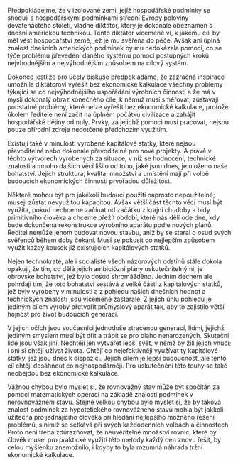 Předpokládejme, že v izolované zemi, jejíž hospodářské podmínky se shodují s hospodářskými podmínkami střední Evropy poloviny devatenáctého století, vládne diktátor, který je dokonale obeznámen s dnešní americkou technikou. Tento diktátor víceméně ví, k jakému cíli by měl vést hospodářství země, jež je mu svěřena do péče. Avšak ani úplná znalost dnešních amerických podmínek by mu nedokázala pomoci, co se týče problému převedení daného systému pomocí postupných kroků nejvhodnějším a nejvýhodnějším způsobem na cílový systém.

Dokonce jestliže pro účely diskuse předpokládáme, že zázračná inspirace umožnila diktátorovi vyřešit bez ekonomické kalkulace všechny problémy týkající se co nejvýhodnějšího uspořádání výrobních činností a že má v mysli dokonalý obraz konečného cíle, k němuž musí směřovat, zůstávají podstatné problémy, které nelze vyřešit bez ekonomické kalkulace, protože úkolem ředitele není začít na úplném počátku civilizace a zahájit hospodářské dějiny od nuly. Prvky, za jejichž pomoci musí pracovat, nejsou pouze přírodní zdroje nedotčené předchozím využitím.

Existují také v minulosti vyrobené kapitálové statky, které nejsou převoditelné nebo dokonale převoditelné pro nové projekty. A právě v těchto výtvorech vyrobených za situace, v níž se hodnocení, technické znalosti a mnoho dalších věcí lišilo od toho, jaké jsou dnes, je uloženo naše bohatství. Jejich struktura, kvalita, množství a umístění mají při volbě budoucích ekonomických činností prvořadou důležitost.

Některé mohou být pro jakékoli budoucí použití naprosto nepoužitelné; musejí zůstat nevyužitou kapacitou. Avšak větší část těchto věcí musí být využita, pokud nechceme začínat od začátku z krajní chudoby a bídy primitivního člověka a chceme přežít období, které nás dělí ode dne, kdy bude dokončena rekonstrukce výrobního aparátu podle nových plánů. Ředitel nemůže jenom budovat novou stavbu, aniž by se staral o osud svých svěřenců během doby čekání. Musí se pokusit co nejlepším způsobem využít každý kousek již existujících kapitálových statků.

Nejen technokraté, ale i socialisté všech názorových odstínů stále dokola opakují, že tím, co dělá jejich ambiciózní plány uskutečnitelnými, je obrovské bohatství, jež bylo dosud shromážděno. Jedním dechem ale pohrdají tím, že toto bohatství sestává z velké části z kapitálových statků, jež byly vyrobeny v minulosti a z pohledu našich dnešních hodnot a technických znalostí jsou víceméně zastaralé. Z jejich úhlu pohledu je jediným cílem výroby přetvořit průmyslový aparát tak, aby to zajistilo větší hojnost pro život budoucích generací.

V jejich očích jsou současníci jednoduše ztracenou generací, lidmi, jejichž jediným smyslem musí být dřít a trápit se pro blaho nenarozených. Skuteční lidé jsou však jiní. Nechtějí jen vytvářet lepší svět, v němž by žili jejich vnuci; i oni si chtějí užívat života. Chtějí co nejefektivněji využívat ty kapitálové statky, jež jsou dnes k dispozici. Jejich cílem je lepší budoucnost, ale tento cíl chtějí dosáhnout co nejhospodárněji. Pro uskutečnění této touhy se také neobejdou bez ekonomické kalkulace.

Vážnou chybou bylo myslet si, že rovnovážný stav může být spočítán za pomoci matematických operací na základě znalosti podmínek v nerovnovážném stavu. Stejně velkou chybou bylo myslet si, že by taková znalost podmínek za hypotetického rovnovážného stavu mohla být jakkoli užitečná pro jednajícího člověka při hledání nejlepšího možného řešení problémů, s nimiž se setkává při svých každodenních volbách a činnostech. Proto není třeba zdůrazňovat, že neuvěřitelné množství rovnic, které by člověk musel pro praktické využití této metody každý den znovu řešit, by celou myšlenku znemožnilo, i kdyby to byla rozumná náhrada tržní ekonomické kalkulace.